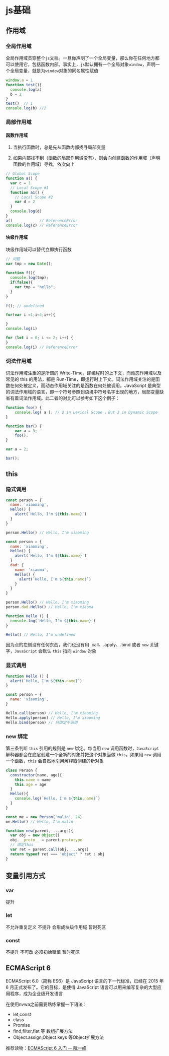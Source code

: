 # js基础

## 作用域

### 全局作用域

全局作用域贯穿整个`js`文档。一旦你声明了一个全局变量，那么你在任何地方都可以使用它，包括函数内部。事实上，`js`默认拥有一个全局对象`window`，声明一个全局变量，就是为`window`对象的同名属性赋值  

```js
window.a = 1
function test(){
  console.log(a)
  b = 2
}
test()  // 1
console.log(b) //2
```

### 局部作用域

#### 函数作用域

1. 当执行函数时，总是先从函数内部找寻局部变量

2. 如果内部找不到（函数的局部作用域没有），则会向创建函数的作用域（声明函数的作用域）寻找，依次向上

```js
// Global Scope
function a() {
  var c = 1
  // Local Scope #1
  function a1() {
    // Local Scope #2
    var d = 2
  }
  console.log(d)
}
a()            // ReferenceError
console.log(c) // ReferenceError
```

#### 块级作用域

块级作用域可以替代立即执行函数

```js
// 问题
var tmp = new Date();
 
function f(){
  console.log(tmp);
  if(false){
    var tmp = "hello";
  }
}
 
f(); // undefined

for(var i =1;i<4;i++){

}
console.log(i)
```

```js
for (let i = 0; i <= 2; i++) {
}
console.log(i) // ReferenceError
```

### 词法作用域

词法作用域注重的是所谓的 Write-Time，即编程时的上下文，而动态作用域以及常见的 this 的用法，都是 Run-Time，即运行时上下文。词法作用域关注的是函数在何处被定义，而动态作用域关注的是函数在何处被调用。JavaScript 是典型的词法作用域的语言，即一个符号参照到语境中符号名字出现的地方，局部变量缺省有着词法作用域。此二者的对比可以参考如下这个例子：

```js
function foo() {
    console.log( a ); // 2 in Lexical Scope ，But 3 in Dynamic Scope
}

function bar() {
    var a = 3;
    foo();
}

var a = 2;

bar();
```

## this

### 隐式调用

```js
const person = {
  name: 'xiaoming',
  Hello() {
    alert(`Hello, I'm ${this.name}`)
  }
}

person.Hello() // Hello, I'm xiaoming
```

```js
const person = {
  name: 'xiaoming',
  Hello() {
    alert(`Hello, I'm ${this.name}`)
  }
  dad: {
    name: 'xiaoma',
    Hello() {
      alert(`Hello, I'm ${this.name}`)
    }
  }
}

person.Hello() // Hello, I'm xiaoming
person.dad.Hello() // Hello, I'm xiaoma
```

```js
function Hello () {
  console.log(`Hello, I'm ${this.name}`)
}

Hello() // Hello, I'm undefined
```

因为点的左侧没有任何东西，我们也没有用 .call、.apply、.bind 或者 `new` 关键字，`JavaScript` 会默认 `this` 指向 `window` 对象

### 显式调用

```js
function Hello () {
  alert(`Hello, I'm ${this.name}`)
}

const person = {
  name: 'xiaoming',
}

Hello.call(person) // Hello, I'm xiaoming
Hello.apply(person) // Hello, I'm xiaoming
Hello.bind(person) // 只绑定不调用
```

### new 绑定

第三条判断 `this` 引用的规则是 `new` 绑定。每当用 `new` 调用函数时，`JavaScript` 解释器都会在底层创建一个全新的对象并把这个对象当做 `this`。如果用 `new` 调用一个函数，`this` 会自然地引用解释器创建的新对象

```js
class Person {
  constructor(name, age){
    this.name = name
    this.age = age
  }
  Hello(){
    console.log(`Hello, I'm ${this.name}`)
  }
}

const me = new Person('malin', 24)
me.Hello() // Hello, I'm malin
```

```js
function new(parent, ...args){
  var obj = new Object()
  obj.__proto__ = parent.prototype
  // 绑定this
  var ret = parent.call(obj, ...args)
  return typeof ret === 'object' ? ret : obj
}
```

## 变量引用方式

### var

提升

### let

不允许重复定义
不提升
会形成块级作用域
暂时死区

### const

不提升
不可改
必须初始赋值
暂时死区

## ECMAScript 6

ECMAScript 6.0（简称 ES6）是 JavaScript 语言的下一代标准，已经在 2015 年 6 月正式发布了。它的目标，是使得 JavaScript 语言可以用来编写复杂的大型应用程序，成为企业级开发语言

在使用nvwa之前需要熟练掌握一下语法：  

- let,const
- class
- Promise
- find,filter,flat 等 数组扩展方法
- Object.assign,Object.keys 等Object扩展方法

推荐读物：[ECMAScript 6 入门 -- 阮一峰](http://es6.ruanyifeng.com/)
